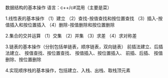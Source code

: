 数据结构的基本操作
语言：c++/c#混用（主要是菜）

1.线性表的基本操作
  （1）建立
  （2）查找-按值查找和按位置查找
  （3）插入-按值插入和按位置插入
  （4）删除-按值删除和按位置删除
  
2.集合的交并运算
  （1）交集
  （2）并集
  （3）求差
  （4）求对称差
  
3.链表的基本操作（分别包括单链表，顺序链表，双向链表）
  前插法建立、后插法建立、
  按值查找、按位置查找、
  按值插入、按位置插入、
  前插、后插、
  按值删除、按位置删除
  
4.实现顺序栈的基本操作，包括建立、入栈、出栈、取栈顶元素


